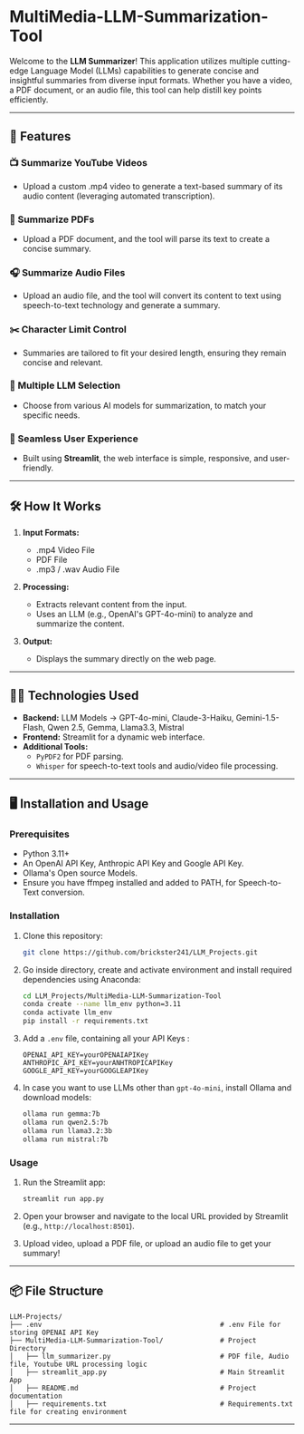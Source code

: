 # MultiMedia-LLM-Summarization-Tool

Welcome to the **LLM Summarizer**! This application utilizes multiple cutting-edge Language Model (LLMs) capabilities to generate concise and insightful summaries from diverse input formats. Whether you have a video, a PDF document, or an audio file, this tool can help distill key points efficiently.

---

## 🚀 Features

### 📺 Summarize YouTube Videos
- Upload a custom .mp4 video to generate a text-based summary of its audio content (leveraging automated transcription).

### 📄 Summarize PDFs
- Upload a PDF document, and the tool will parse its text to create a concise summary.

### 🎧 Summarize Audio Files
- Upload an audio file, and the tool will convert its content to text using speech-to-text technology and generate a summary.

### ✂️ Character Limit Control
- Summaries are tailored to fit your desired length, ensuring they remain concise and relevant.

### 🤖 Multiple LLM Selection
- Choose from various AI models for summarization, to match your specific needs.

### 🌈 Seamless User Experience
- Built using **Streamlit**, the web interface is simple, responsive, and user-friendly.

---

## 🛠️ How It Works

1. **Input Formats:**
   - .mp4 Video File
   - PDF File
   - .mp3 / .wav Audio File

2. **Processing:**
   - Extracts relevant content from the input.
   - Uses an LLM (e.g., OpenAI's GPT-4o-mini) to analyze and summarize the content.

3. **Output:**
   - Displays the summary directly on the web page.

---

## 🧑‍💻 Technologies Used

- **Backend:** LLM Models ->  GPT-4o-mini, Claude-3-Haiku, Gemini-1.5-Flash, Qwen 2.5, Gemma, Llama3.3, Mistral
- **Frontend:** Streamlit for a dynamic web interface.
- **Additional Tools:**
  - `PyPDF2` for PDF parsing.
  - `Whisper` for speech-to-text tools and audio/video file processing.

---

## 🖥️ Installation and Usage

### Prerequisites
- Python 3.11+
- An OpenAI API Key, Anthropic API Key and Google API Key.
- Ollama's Open source Models.
- Ensure you have ffmpeg installed and added to PATH, for Speech-to-Text conversion.

### Installation

1. Clone this repository:
   ```bash
   git clone https://github.com/brickster241/LLM_Projects.git
   ```

2. Go inside directory, create and activate environment and install required dependencies using Anaconda:
   ```bash
   cd LLM_Projects/MultiMedia-LLM-Summarization-Tool
   conda create --name llm_env python=3.11
   conda activate llm_env
   pip install -r requirements.txt
   ```

3. Add a `.env` file, containing all your API Keys : 
   ```code
   OPENAI_API_KEY=yourOPENAIAPIKey
   ANTHROPIC_API_KEY=yourANHTROPICAPIKey
   GOOGLE_API_KEY=yourGOOGLEAPIKey
   ```

4. In case you want to use LLMs other than `gpt-4o-mini`, install Ollama and download models: 
   ```bash
   ollama run gemma:7b
   ollama run qwen2.5:7b
   ollama run llama3.2:3b
   ollama run mistral:7b
   ```

### Usage

1. Run the Streamlit app:
   ```bash
   streamlit run app.py
   ```

2. Open your browser and navigate to the local URL provided by Streamlit (e.g., `http://localhost:8501`).

3. Upload video, upload a PDF file, or upload an audio file to get your summary!

---

## 📦 File Structure

```plaintext
LLM-Projects/
├── .env                                            # .env File for storing OPENAI API Key
├── MultiMedia-LLM-Summarization-Tool/              # Project Directory
│   ├── llm_summarizer.py                           # PDF file, Audio file, Youtube URL processing logic
│   ├── streamlit_app.py                            # Main Streamlit App
│   ├── README.md                                   # Project documentation
│   ├── requirements.txt                            # Requirements.txt file for creating environment
```

---
